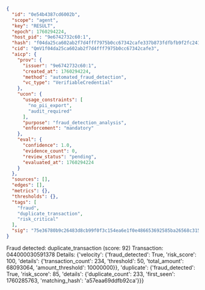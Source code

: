 ```json
{
  "id": "0e54b4387cd6002b",
  "scope": "agent",
  "key": "RESULT",
  "epoch": 1760294224,
  "host_pid": "9e6742732c60:1",
  "hash": "f04da25ca602ab2f7d4fff7975b0cc67342cafe337b873fdfbfb9f2fc2410089",
  "cid": "QmV1f04da25ca602ab2f7d4fff7975b0cc67342cafe3",
  "aicp": {
    "prov": {
      "issuer": "9e6742732c60:1",
      "created_at": 1760294224,
      "method": "automated_fraud_detection",
      "vc_type": "VerifiableCredential"
    },
    "ucon": {
      "usage_constraints": [
        "no_pii_export",
        "audit_required"
      ],
      "purpose": "fraud_detection_analysis",
      "enforcement": "mandatory"
    },
    "eval": {
      "confidence": 1.0,
      "evidence_count": 0,
      "review_status": "pending",
      "evaluated_at": 1760294224
    }
  },
  "sources": [],
  "edges": [],
  "metrics": {},
  "thresholds": {},
  "tags": [
    "fraud",
    "duplicate_transaction",
    "risk_critical"
  ],
  "sig": "75e36780b9c26483d8cb99f0f3c154ea6e1f0e486653692585ba26568c315bf6"
}
```

Fraud detected: duplicate_transaction (score: 92)
Transaction: 044000030591378
Details: {'velocity': {'fraud_detected': True, 'risk_score': 100, 'details': {'transaction_count': 234, 'threshold': 50, 'total_amount': 68093064, 'amount_threshold': 10000000}}, 'duplicate': {'fraud_detected': True, 'risk_score': 85, 'details': {'duplicate_count': 233, 'first_seen': 1760285763, 'matching_hash': 'a57eaa69ddfb92ca'}}}